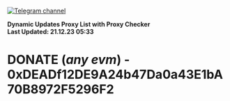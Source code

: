 [![Telegram channel](https://img.shields.io/endpoint?url=https://runkit.io/damiankrawczyk/telegram-badge/branches/master?url=https://t.me/n4z4v0d)](https://t.me/n4z4v0d) 

**Dynamic Updates Proxy List with Proxy Checker**  
**Last Updated: 21.12.23 05:33**

# DONATE (_any evm_) - 0xDEADf12DE9A24b47Da0a43E1bA70B8972F5296F2
